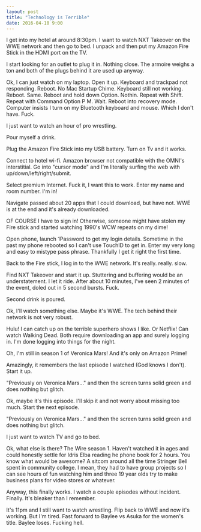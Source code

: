 ```yaml
---
layout: post
title: "Technology is Terrible"
date: 2016-04-10 9:00
---
```


I get into my hotel at around 8:30pm. I want to watch NXT Takeover on the WWE network and then go to bed. I unpack and then put my Amazon Fire Stick in the HDMI port on the TV. 

I start looking for an outlet to plug it in. Nothing close. The armoire weighs a ton and both of the plugs behind it are used up anyway. 

Ok, I can just watch on my laptop. Open it up. Keyboard and trackpad not responding. Reboot. No Mac Startup Chime. Keyboard still not working. Reboot. Same. Reboot and hold down Option. Nothin. Repeat with Shift. Repeat with Command Option P M. Wait. Reboot into recovery mode. Computer insists I turn on my Bluetooth keyboard and mouse. Which I don't have. Fuck. 

I just want to watch an hour of pro wrestling. 

Pour myself a drink. 

Plug the Amazon Fire Stick into my USB battery. Turn on Tv and it works. 

Connect to hotel wi-fi. Amazon browser not compatible with the OMNI's interstitial. Go into "cursor mode" and I'm literally surfing the web with up/down/left/right/submit. 

Select premium Internet. Fuck it, I want this to work. Enter my name and room number. I'm in!

Navigate passed about 20 apps that I could download, but have not. WWE is at the end and it's already downloaded. 

OF COURSE I have to sign in! Otherwise, someone might have stolen my Fire stick and started watching 1990's WCW repeats on my dime!

Open phone, launch 1Password to get my login details. Sometime in the past my phone rebooted so I can't use TouchID to get in. Enter my very long and easy to mistype pass phrase. Thankfully I get it right the first time. 

Back to the Fire stick, I log in to the WWE network. It's really. really. slow. 

Find NXT Takeover and start it up. Stuttering and buffering would be an understatement. I let it ride. After about 10 minutes, I've seen 2 minutes of the event, doled out in 5 second bursts. Fuck. 

Second drink is poured. 

Ok, I'll watch something else. Maybe it's WWE. The tech behind their network is not very robust. 

Hulu! I can catch up on the terrible superhero shows I like. Or Netflix! Can watch Walking Dead. Both require downloading an app and surely logging in. I'm done logging into things for the night. 

Oh, I'm still in season 1 of Veronica Mars! And it's only on Amazon Prime!

Amazingly, it remembers the last episode I watched (God knows I don't). Start it up. 

"Previously on Veronica Mars…" and then the screen turns solid green and does nothing but glitch. 

Ok, maybe it's this episode. I'll skip it and not worry about missing too much. Start the next episode. 

"Previously on Veronica Mars…" and then the screen turns solid green and does nothing but glitch.

I just want to watch TV and go to bed. 

Ok, what else is there? The Wire season 1. Haven't watched it in ages and could honestly settle for Idris Elba reading he phone book for 2 hours. You know what would be awesome? A sitcom around all the time Stringer Bell spent in community college. I mean, they had to have group projects so I can see hours of fun watching him and three 19 year olds try to make business plans for video stores or whatever. 

Anyway, this finally works. I watch a couple episodes without incident. Finally. It's bleaker than I remember. 

It's 11pm and I still want to watch wrestling. Flip back to WWE and now it's working. But I'm tired. Fast forward to Baylee vs Asuka for the women's title. Baylee loses. Fucking hell. 
